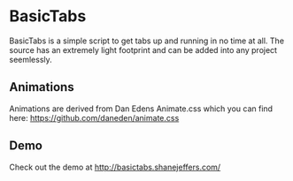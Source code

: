 BasicTabs
=========

BasicTabs is a simple script to get tabs up and running in no time at all.  The source has an extremely light footprint and can be added into any project seemlessly.

Animations
----
Animations are derived from Dan Edens Animate.css which you can find here: https://github.com/daneden/animate.css

Demo
----

Check out the demo at http://basictabs.shanejeffers.com/